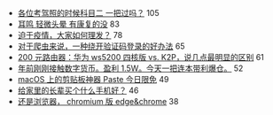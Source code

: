 - [各位考驾照的时候科目二 一把过吗？](https://www.v2ex.com/t/642897) 105
- [耳鸣 轻微头晕 有康复的没](https://www.v2ex.com/t/642914) 83
- [迫于疫情，大家如何理发？](https://www.v2ex.com/t/642961) 78
- [对于爬虫来说，一种绕开验证码登录的好办法](https://www.v2ex.com/t/642950) 65
- [200 元路由器：华为 ws5200 四核版 vs. K2P，说几点最明显的区别](https://www.v2ex.com/t/642917) 61
- [年前刚刚接触数字货币。盈利 1.5W。今天一把连本带利爆仓。](https://www.v2ex.com/t/643058) 52
- [macOS 上的剪贴板神器 Paste 今日限免](https://www.v2ex.com/t/642908) 49
- [给家里的长辈买个什么手机好？](https://www.v2ex.com/t/642992) 46
- [还是浏览器， chromium 版 edge&chrome](https://www.v2ex.com/t/642958) 38